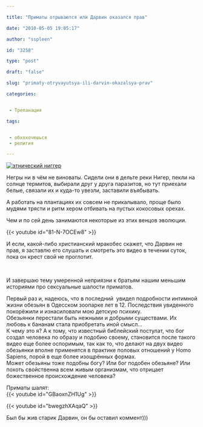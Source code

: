 ```yaml
---

title: "Приматы отрываются или Дарвин оказался прав"

date: "2010-05-05 19:05:17"

author: "sspleen"

id: "3258"

type: "post"

draft: "false"

slug: "primaty-otryvayutsya-ili-darvin-okazalsya-prav"

categories:


 - Трепанация

tags:


 - обхохочешься
 - религия

---
```

[![этнический ниггер](/uploads/2010/05/tribu-etiopia.jpg)](/2010/05/primaty-otryvayutsya-ili-darvin-okazalsya-prav/tribu-etiopia/)  
  
Негры ни в чём не виноваты. Сидели они в дельте реки Нигер, пекли на солнце термитов, выбирали друг у друга паразитов, но тут приехали белые, связали их и куда-то увезли, заставили въябывать.  
  
А работать на плантациях их совсем не прикалывало, проще было мудями трясти и ритм хером отбивать на пустых кокосовых орехах.  
  
Чем и по сей день занимаются некоторые из этих венцов эволюции.  
  
{{< youtube id="81-N-7OCEw8" >}}  
  
И если, какой-либо христианский мракобес скажет, что Дарвин не прав, я заставлю его слушать и смотреть это видео в течении суток, пока он крест свой не проглотит.  
  
   
  
И завершаю тему умеренной неприязни к братьям нашим меньшим историями про сексуальные шалости приматов.  
  
Первый раз и, надеюсь, что в последний  увидел подробности интимной жизни обезьян в Одесском зоопарке лет в 12. Последствия увиденного покорёжили и изнасиловали мою детскую психику.  
Обезьянки перестали быть нежными и добрыми существами. Их любовь к бананам стала приобретать иной смысл...  
К чему это я? А к тому, что известный библейский постулат, что бог создал человека по образу и подобию своему, становится после такого видео еще более оспоримым, так как то, что делают на двух видео обезьянки вполне применятся в практике половых отношений у Homo Sapiens, порой в еще более изощрённых формах.  
Может обезьяны тоже подобны богу? Или бог подобен обезьяне? Или похоть свойственна всем живым организмам, что отрицает божественное происхождение человека?  
  
Приматы шалят:  
{{< youtube id="GBaoxnZH1Ug" >}}  
  
{{< youtube id="bwegzhXAqaQ" >}}  
  
Был бы жив старик Дарвин, он бы оставил коммент)))